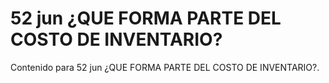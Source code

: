 # 52 jun  ¿QUE FORMA PARTE DEL COSTO DE INVENTARIO?

Contenido para 52 jun  ¿QUE FORMA PARTE DEL COSTO DE INVENTARIO?.